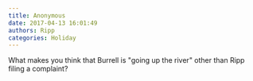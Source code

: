 ```yaml
---
title: Anonymous
date: 2017-04-13 16:01:49
authors: Ripp
categories: Holiday
---
```


 What makes you think that Burrell is "going up the river" other than Ripp filing a complaint?
